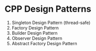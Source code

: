 # CPP Design Patterns

1.  Singleton Design Pattern (thread-safe) 
2.  Factory Design Pattern
3.  Builder Design Pattern
4.  Observer Design Pattern
5.  Abstract Factory Design Pattern
